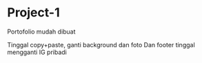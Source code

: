 # Project-1
Portofolio mudah dibuat

Tinggal copy+paste, ganti background dan foto
Dan footer tinggal mengganti IG pribadi

